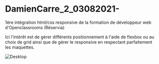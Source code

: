 # DamienCarre_2_03082021-

1ére intégration html/css responsive de la formation de développeur web d'Openclassrooms (Réservia) 

Ici l'intérêt est de gérer différents positionnement à l'aide de flexbox ou au choix de grid ainsi que de gérer le responsive en respectant parfaitement les maquettes.

![Desktop](https://github.com/carredamien/DamienCarre_2_03082021-/blob/main/images/design/Desktop%20-%201.png)
